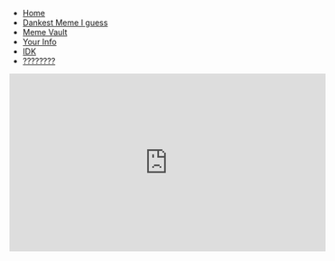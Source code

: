 <html>
<head>
<title>I don't care anymore</title>
<link href="/css/info.css" rel="stylesheet">
<link href="https://fonts.googleapis.com/css?family=Raleway" rel="stylesheet">
<link rel="stylesheet" href="/css/navbar.css">
</head>
<body>
<ul><li><a href="/">Home</a></li> <li><a href="/meme">Dankest Meme I guess</a></li> <li><a href="/memevault">Meme Vault</a></li> <li><a href="/info">Your Info</a></li> <li><a href="/event/IDK">IDK</a></li> <li><a href="/event/????????">????????</a></li></ul>
<iframe width="560" height="315" src="https://www.youtube.com/embed/dQw4w9WgXcQ?autoplay=1" frameborder="0" allowfullscreen=""></iframe>
</body>
</html>
